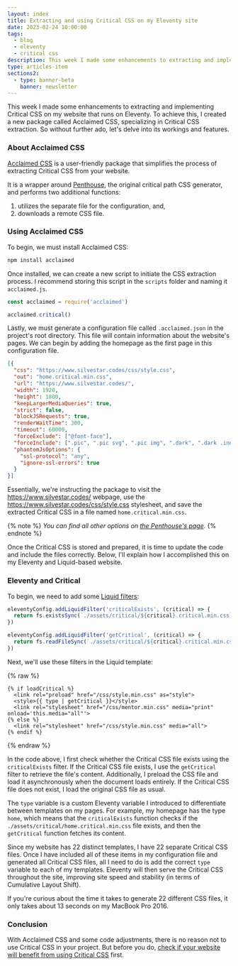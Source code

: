 ```yaml
---
layout: index
title: Extracting and using Critical CSS on my Eleventy site
date: 2023-02-24 10:00:00
tags:
  - blog
  - eleventy
  - critical css
description: This week I made some enhancements to extracting and implementing Critical CSS on my website that runs on Eleventy. Let's delve into its workings and features.
type: articles-item
sections2:
  - type: banner-beta
    banner: newsletter
---
```


This week I made some enhancements to extracting and implementing Critical CSS on my website that runs on Eleventy. To achieve this, I created a new package called Acclaimed CSS, specializing in Critical CSS extraction. So without further ado, let's delve into its workings and features.

### About Acclaimed CSS

[Acclaimed CSS](https://www.npmjs.com/package/acclaimed) is a user-friendly package that simplifies the process of extracting Critical CSS from your website.

It is a wrapper around [Penthouse](https://github.com/pocketjoso/penthouse), the original critical path CSS generator, and performs two additional functions:

1. utilizes the separate file for the configuration, and,
2. downloads a remote CSS file.

### Using Acclaimed CSS

To begin, we must install Acclaimed CSS:

```bash
npm install acclaimed
```

Once installed, we can create a new script to initiate the CSS extraction process. I recommend storing this script in the `scripts` folder and naming it `acclaimed.js`.

```js
const acclaimed = require('acclaimed')

acclaimed.critical()
```

Lastly, we must generate a configuration file called `.acclaimed.json` in the project's root directory. This file will contain information about the website's pages. We can begin by adding the homepage as the first page in this configuration file.

```json
[{
  "css": "https://www.silvestar.codes/css/style.css",
  "out": "home.critical.min.css",
  "url": "https://www.silvestar.codes/",
  "width": 1920,
  "height": 1800,
  "keepLargerMediaQueries": true,
  "strict": false,
  "blockJSRequests": true,
  "renderWaitTime": 300,
  "timeout": 60000,
  "forceExclude": ["@font-face"],
  "forceInclude": [".pic", ".pic svg", ".pic img", ".dark", ".dark .inner:not([id*=\"kss\"])", ".dark img"],
  "phantomJsOptions": {
    "ssl-protocol": "any",
    "ignore-ssl-errors": true
  }
}]
```

Essentially, we're instructing the package to visit the <https://www.silvestar.codes/> webpage, use the <https://www.silvestar.codes/css/style.css> stylesheet, and save the extracted Critical CSS in a file named `home.critical.min.css`.

{% note %}
_You can find all other options on_ [_the Penthouse's page_](https://github.com/pocketjoso/penthouse#options)_._
{% endnote %}

Once the Critical CSS is stored and prepared, it is time to update the code and include the files correctly. Below, I'll explain how I accomplished this on my Eleventy and Liquid-based website.

### Eleventy and Critical

To begin, we need to add some [Liquid filters](https://www.11ty.dev/docs/filters/#per-engine-filters):

```js
eleventyConfig.addLiquidFilter('criticalExists', (critical) => {
  return fs.existsSync(`./assets/critical/${critical}.critical.min.css`)
})

eleventyConfig.addLiquidFilter('getCritical', (critical) => {
  return fs.readFileSync(`./assets/critical/${critical}.critical.min.css`)
})
```

Next, we'll use these filters in the Liquid template:

{% raw %}
```liquid
{% if loadCritical %}
  <link rel="preload" href="/css/style.min.css" as="style">
  <style>{{ type | getCritical }}</style>
  <link rel="stylesheet" href="/css/mentor.min.css" media="print" onload='this.media="all"'>
{% else %}
  <link rel="stylesheet" href="/css/style.min.css" media="all">
{% endif %}
```
{% endraw %}

In the code above, I first check whether the Critical CSS file exists using the `criticalExists` filter. If the Critical CSS file exists, I use the `getCritical` filter to retrieve the file's content. Additionally, I preload the CSS file and load it asynchronously when the document loads entirely. If the Critical CSS file does not exist, I load the original CSS file as usual.

The `type` variable is a custom Eleventy variable I introduced to differentiate between templates on my pages. For example, my homepage has the type `home`, which means that the `criticalExists` function checks if the `./assets/critical/home.critical.min.css` file exists, and then the `getCritical` function fetches its content.

Since my website has 22 distinct templates, I have 22 separate Critical CSS files. Once I have included all of these items in my configuration file and generated all Critical CSS files, all I need to do is add the correct `type` variable to each of my templates. Eleventy will then serve the Critical CSS throughout the site, improving site speed and stability (in terms of Cumulative Layout Shift).

If you're curious about the time it takes to generate 22 different CSS files, it only takes about 13 seconds on my MacBook Pro 2016.

### Conclusion

With Acclaimed CSS and some code adjustments, there is no reason not to use Critical CSS in your project. But before you do, [check if your website will benefit from using Critical CSS](https://csswizardry.com/2022/09/critical-css-not-so-fast/) first.
